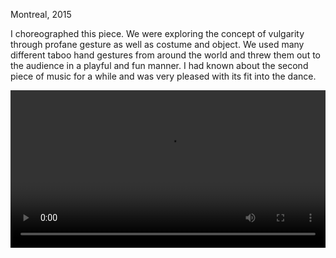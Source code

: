Montreal, 2015

I choreographed this piece. We were exploring the concept of vulgarity through profane gesture as well as costume and object. We used many different taboo hand gestures from around the world and threw them out to the audience in a playful and fun manner. I had known about the second piece of music for a while and was very pleased with its fit into the dance.

<video src="/videos/take-the-plunge.mp4" style="width: 100%" controls>
  Your browser does not support the video tag.
</video>
